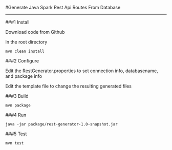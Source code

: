 #Generate Java Spark Rest Api Routes From Database

***

###1 Install

   Download code from Github

   In the root directory
   
```
mvn clean install
```
###2 Configure

Edit the RestGenerator.properties to set connection info, databasename, and package info

Edit the template file to change the resulting generated files

###3 Build

```
mvn package
```

###4 Run

```
java -jar package/rest-generator-1.0-snapshot.jar
```

###5 Test

```
mvn test
```
